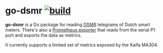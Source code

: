 # go-dsmr [![build](https://github.com/alexbakker/go-dsmr/actions/workflows/build.yml/badge.svg)](https://github.com/alexbakker/go-dsmr/actions/workflows/build.yml)

__go-dsmr__ is a Go package for reading
[DSMR](https://www.netbeheernederland.nl/_upload/Files/Slimme_meter_15_a727fce1f1.pdf)
telegrams of Dutch smart meters. There's also a [Prometheus
exporter](cmd/dsmr-exporter) that reads from the serial P1 port and exports the
data as metrics.

It currently supports a limited set of metrics exposed by the Kaifa MA304.
